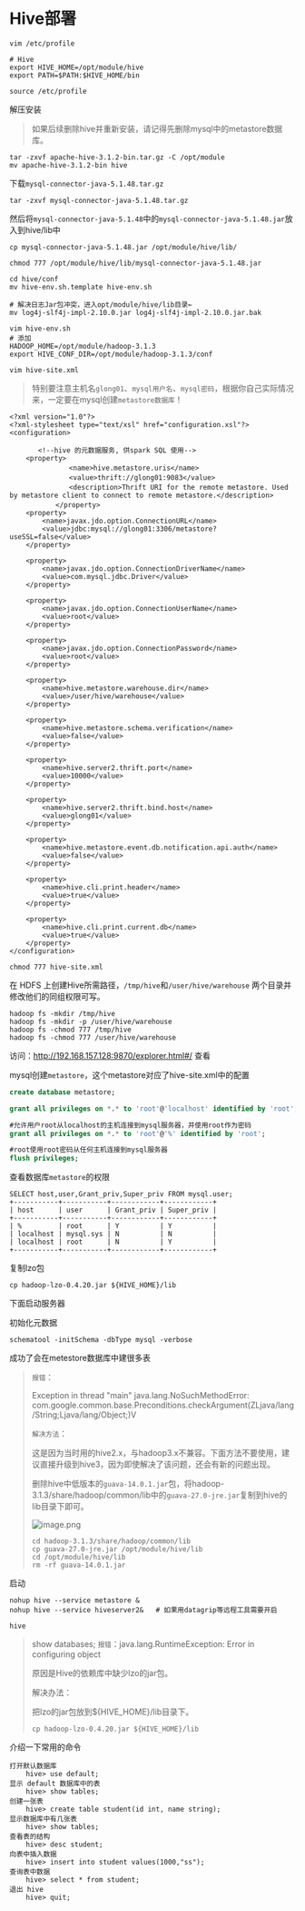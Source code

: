# Hive部署

```
vim /etc/profile
```

```
# Hive
export HIVE_HOME=/opt/module/hive
export PATH=$PATH:$HIVE_HOME/bin
```

```
source /etc/profile
```

解压安装

> 如果后续删除hive并重新安装，请记得先删除mysql中的metastore数据库。

```
tar -zxvf apache-hive-3.1.2-bin.tar.gz -C /opt/module
mv apache-hive-3.1.2-bin hive
```

下载`mysql-connector-java-5.1.48.tar.gz`

```
tar -zxvf mysql-connector-java-5.1.48.tar.gz
```

然后将`mysql-connector-java-5.1.48`中的`mysql-connector-java-5.1.48.jar`放入到hive/lib中

```
cp mysql-connector-java-5.1.48.jar /opt/module/hive/lib/

chmod 777 /opt/module/hive/lib/mysql-connector-java-5.1.48.jar
```



```
cd hive/conf
mv hive-env.sh.template hive-env.sh

# 解决日志Jar包冲突，进入opt/module/hive/lib目录←
mv log4j-slf4j-impl-2.10.0.jar log4j-slf4j-impl-2.10.0.jar.bak
```



```
vim hive-env.sh
# 添加
HADOOP_HOME=/opt/module/hadoop-3.1.3
export HIVE_CONF_DIR=/opt/module/hadoop-3.1.3/conf
```



```
vim hive-site.xml
```

> 特别要注意主机名`glong01`、`mysql用户名`、`mysql密码`，根据你自己实际情况来，一定要在mysql创建`metastore数据库`！

```xaml
<?xml version="1.0"?>
<?xml-stylesheet type="text/xsl" href="configuration.xsl"?>
<configuration>
    
       <!--hive 的元数据服务, 供spark SQL 使用-->
    <property>
        　　　　<name>hive.metastore.uris</name>
        　　　　<value>thrift://glong01:9083</value>
        　　　　<description>Thrift URI for the remote metastore. Used by metastore client to connect to remote metastore.</description>
        　　</property>
    <property>
        <name>javax.jdo.option.ConnectionURL</name>
        <value>jdbc:mysql://glong01:3306/metastore?useSSL=false</value>
    </property>

    <property>
        <name>javax.jdo.option.ConnectionDriverName</name>
        <value>com.mysql.jdbc.Driver</value>
    </property>

    <property>
        <name>javax.jdo.option.ConnectionUserName</name>
        <value>root</value>
    </property>

    <property>
        <name>javax.jdo.option.ConnectionPassword</name>
        <value>root</value>
    </property>

    <property>
        <name>hive.metastore.warehouse.dir</name>
        <value>/user/hive/warehouse</value>
    </property>

    <property>
        <name>hive.metastore.schema.verification</name>
        <value>false</value>
    </property>

    <property>
        <name>hive.server2.thrift.port</name>
        <value>10000</value>
    </property>

    <property>
        <name>hive.server2.thrift.bind.host</name>
        <value>glong01</value>
    </property>

    <property>
        <name>hive.metastore.event.db.notification.api.auth</name>
        <value>false</value>
    </property>
    
    <property>
        <name>hive.cli.print.header</name>
        <value>true</value>
    </property>

    <property>
        <name>hive.cli.print.current.db</name>
        <value>true</value>
    </property>
</configuration>
```

```
chmod 777 hive-site.xml
```

在 HDFS 上创建Hive所需路径，`/tmp/hive`和`/user/hive/warehouse` 两个目录并修改他们的同组权限可写。

```
hadoop fs -mkdir /tmp/hive
hadoop fs -mkdir -p /user/hive/warehouse
hadoop fs -chmod 777 /tmp/hive
hadoop fs -chmod 777 /user/hive/warehouse
```

访问：http://192.168.157.128:9870/explorer.html#/	查看

mysql创建`metastore`，这个metastore对应了hive-site.xml中的配置

```sql
create database metastore;

grant all privileges on *.* to 'root'@'localhost' identified by 'root';

#允许用户root从localhost的主机连接到mysql服务器，并使用root作为密码
grant all privileges on *.* to 'root'@'%' identified by 'root';

#root使用root密码从任何主机连接到mysql服务器
flush privileges;
```



查看数据库`metastore`的权限

```
SELECT host,user,Grant_priv,Super_priv FROM mysql.user;
+-----------+-----------+------------+------------+
| host      | user      | Grant_priv | Super_priv |
+-----------+-----------+------------+------------+
| %         | root      | Y          | Y          |
| localhost | mysql.sys | N          | N          |
| localhost | root      | N          | Y          |
+-----------+-----------+------------+------------+
```



复制lzo包

```
cp hadoop-lzo-0.4.20.jar ${HIVE_HOME}/lib
```



下面启动服务器

初始化元数据

```
schematool -initSchema -dbType mysql -verbose
```



成功了会在metestore数据库中建很多表

> `报错`：
>
> Exception in thread "main" java.lang.NoSuchMethodError: com.google.common.base.Preconditions.checkArgument(ZLjava/lang/String;Ljava/lang/Object;)V
>
> `解决方法`：
>
> 这是因为当时用的hive2.x，与hadoop3.x不兼容。下面方法不要使用，建议直接升级到hive3，因为即使解决了该问题，还会有新的问题出现。
>
> 删除hive中低版本的`guava-14.0.1.jar`包，将hadoop-3.1.3/share/hadoop/common/lib中的`guava-27.0-jre.jar`复制到hive的lib目录下即可。
>
> ![image.png](https://cdn.nlark.com/yuque/0/2021/png/519413/1618882226162-1ea4c5ed-bb3d-4f1b-80b6-7eb599e0f939.png)
>
> ```
> cd hadoop-3.1.3/share/hadoop/common/lib
> cp guava-27.0-jre.jar /opt/module/hive/lib
> cd /opt/module/hive/lib
> rm -rf guava-14.0.1.jar
> ```

启动

```
nohup hive --service metastore &
nohup hive --service hiveserver2&   # 如果用datagrip等远程工具需要开启

hive
```

> show databases; `报错`：java.lang.RuntimeException: Error in configuring object
>
> 
>
> 原因是Hive的依赖库中缺少lzo的jar包。
>
> 解决办法：
>
> 把lzo的jar包放到${HIVE_HOME}/lib目录下。
>
> ```
> cp hadoop-lzo-0.4.20.jar ${HIVE_HOME}/lib
> ```

介绍一下常用的命令

```
打开默认数据库 
    hive> use default; 
显示 default 数据库中的表 
    hive> show tables; 
创建一张表 
    hive> create table student(id int, name string); 
显示数据库中有几张表
    hive> show tables; 
查看表的结构 
    hive> desc student; 
向表中插入数据 
    hive> insert into student values(1000,"ss"); 
查询表中数据 
    hive> select * from student; 
退出 hive 
    hive> quit;
```

